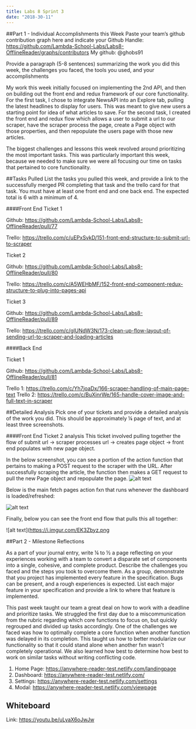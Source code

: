 ```yaml
---
title: Labs 8 Sprint 3
date: "2018-30-11"
---
```


##Part 1 - Individual Accomplishments this Week
Paste your team’s github contribution graph here and indicate your Github Handle:
https://github.com/Lambda-School-Labs/Labs8-OfflineReader/graphs/contributors
My github: @ghobs91
 
Provide a paragraph (5-8 sentences) summarizing the work you did this week, the challenges you faced, the tools you used, and your accomplishments
 
My work this week initially focused on implementing the 2nd API, and then on building out the front end and redux framework of our core functionality. For the first task, I chose to integrate NewsAPI into an Explore tab, pulling the latest headlines to display for users. This was meant to give new users a starting point for idea of what articles to save. For the second task, I created the front end and redux flow which allows a user to submit a url to our scraper, have the scraper process the page, create a Page object with those properties, and then repopulate the users page with those new articles.

The biggest challenges and lessons this week revolved around prioritizing the most important tasks. This was particularly important this week, because we needed to make sure we were all focusing our time on tasks that pertained to core functionality. 
 
 
##Tasks Pulled
List the tasks you pulled this week, and provide a link to the successfully merged PR completing that task and the trello card for that task. You must have at least one front end and one back end. The expected total is 6 with a minimum of 4.

####Front End
Ticket 1

Github: https://github.com/Lambda-School-Labs/Labs8-OfflineReader/pull/77

Trello: https://trello.com/c/uEPxSvkD/151-front-end-structure-to-submit-url-to-scraper

Ticket 2

Github: https://github.com/Lambda-School-Labs/Labs8-OfflineReader/pull/80

Trello: https://trello.com/c/A5WEHbMF/152-front-end-component-redux-structure-to-plug-into-pages-api

Ticket 3

Github: https://github.com/Lambda-School-Labs/Labs8-OfflineReader/pull/89

Trello: https://trello.com/c/glUNdW3N/173-clean-up-flow-layout-of-sending-url-to-scraper-and-loading-articles

####Back End

Ticket 1

Github: https://github.com/Lambda-School-Labs/Labs8-OfflineReader/pull/81

Trello 1: https://trello.com/c/Yh7joaDx/166-scraper-handling-of-main-page-text
Trello 2: https://trello.com/c/BuXinrWe/165-handle-cover-image-and-full-text-in-scraper
 
 
##Detailed Analysis
Pick one of your tickets and provide a detailed analysis of the work you did.  This should be approximately ¼ page of text, and at least three screenshots.
 
####Front End Ticket 2 analysis
This ticket involved pulling together the flow of submit url -> scraper processes url -> creates page object -> front end populates with new page object.

In the below screenshot, you can see a portion of the action function that pertains to making a POST request to the scraper with the URL. After successfully scraping the article, the function then makes a GET request to pull the new Page object and repopulate the page. 
![alt text](https://i.imgur.com/au54sGY.png)

Below is the main fetch pages action fxn that runs whenever the dashboard is loaded/refreshed:

![alt text](https://i.imgur.com/VP2dSOi.png)

Finally, below you can see the front end flow that pulls this all together:
 
![alt text](https://i.imgur.com/EK3Zbyz.png 
 
##Part 2 - Milestone Reflections
 
As a part of your journal entry, write ¼ to ½ a page reflecting on your experiences working with a team to convert a disparate set of components into a single, cohesive, and complete product. Describe the challenges you faced and the steps you took to overcome them.
As a group, demonstrate that you project has implemented every feature in the specification. Bugs can be present, and a rough experiences is expected. List each major feature in your specification and provide a link to where that feature is implemented.

This past week taught our team a great deal on how to work with a deadline and prioritize tasks. We struggled the first day due to a miscommunication from the rubric regarding which core functions to focus on, but quickly regrouped and divided up tasks accordingly. One of the challenges we faced was how to optimally complete a core function when another function was delayed in its completion. This taught us how to better modularize our functionality so that it could stand alone when another fxn wasn't completely operational. We also learned how best to determine how best to work on similar tasks without writing conflicting code. 

1. Home Page: https://anywhere-reader-test.netlify.com/landingpage
2. Dashboard: https://anywhere-reader-test.netlify.com/
3. Settings: https://anywhere-reader-test.netlify.com/settings
4. Modal: https://anywhere-reader-test.netlify.com/viewpage

## Whiteboard

Link: https://youtu.be/uLyaX6oJwJw

